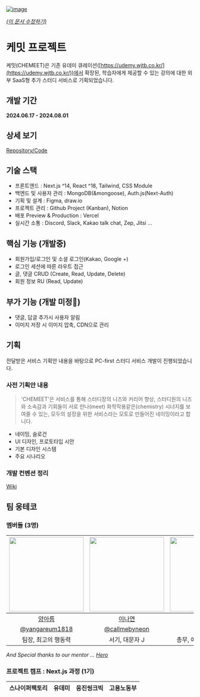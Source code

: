 [![image](https://github.com/user-attachments/assets/31cc3274-77ab-4885-a15c-0006cf73d129)](https://chemeet.vercel.app/)

[_(이 문서 수정하기)_](https://github.com/woongteco/.github/edit/main/profile/README.md)

# 케밋 프로젝트

케밋(CHEMEET)은 기존 유데미 큐레이션([https://udemy.wjtb.co.kr/](https://udemy.wjtb.co.kr/))에서 확장된, 학습자에게 제공할 수 있는 강의에 대한 외부 SaaS형 추가 스터디 서비스로 기획되었습니다.

## 개발 기간

**2024.06.17 - 2024.08.01**

## 상세 보기

[Repository/Code](https://github.com/woongteco/nextcamp-12t)

## 기술 스택

-	프론트엔드 : Next.js ^14, React ^18, Tailwind, CSS Module
-	백엔드 및 사용자 관리 : MongoDB(&mongoose), Auth.js(Next-Auth)
-	기획 및 설계 : Figma, draw.io
-	프로젝트 관리 : Github Project (Kanban), Notion
-	배포 Preview & Production : Vercel
-	실시간 소통 : Discord, Slack, Kakao talk chat, Zep, Jitsi ...

## 핵심 기능 (개발중)

- 회원가입/로그인 및 소셜 로그인(Kakao, Google +)
- 로그인 세션에 따른 라우트 접근
- 글, 댓글 CRUD (Create, Read, Update, Delete)
- 회원 정보 RU (Read, Update)

## 부가 기능 (개발 미정🔺)

- 댓글, 답글 추가시 사용자 알림
- 이미지 저장 시 이미지 압축, CDN으로 관리

## 기획

전달받은 서비스 기획안 내용을 바탕으로 PC-first 스터디 서비스 개발이 진행되었습니다.

### 사전 기획안 내용

> 'CHEMEET'은 서비스를 통해 스터디장의 니즈와 커리어 향상, 스터디원의 니즈와 소속감과 기회들이 서로 만나(meet) 화학작용같은(chemistry) 시너지를 보여줄 수 있는, 모두의 설장을 위한 서비스라는 모토로 만들어진 네이밍이라고 합니다.

- 네이밍, 슬로건
- UI 디자인, 프로토타입 시안
- 기본 디자인 시스템
- 주요 시나리오

### 개발 컨벤션 정리

[Wiki](https://github.com/woongteco/nextcamp-12t/wiki)

## 팀 웅테코

### 멤버들 (3명)

| [<img src="https://avatars.githubusercontent.com/yangareum1818" width="200">](https://github.com/yangareum1818) | [<img src="https://avatars.githubusercontent.com/callmebyneon" width="200">](https://github.com/callmebyneon) | [<img src="https://avatars.githubusercontent.com/oweaj" width="200">](https://github.com/oweaj) |
|:------------:|:------------------:|:--------------------:|
|   [양아름](https://github.com/yangareum1818) | [이나연](https://github.com/callmebyneon) | [장재우](https://github.com/oweaj)|
|   [@yangareum1818](https://github.com/yangareum1818) | [@callmebyneon](https://github.com/callmebyneon) | [@oweaj](https://github.com/oweaj)|
| 팀장, 최고의 행동력 | 서기, 대문자 J | 총무, 예비 백엔드 개발자 | 

_And Special thanks to our mentor ... [Hero](https://github.com/hero-dataheroes)_

### 프로젝트 캠프 : Next.js 과정 (1기)

| 스나이퍼팩토리 | 유데미 | 웅진씽크빅 | 고용노동부 |
|:------------:|:------------------:|:--------------------:|:--------------------:|


